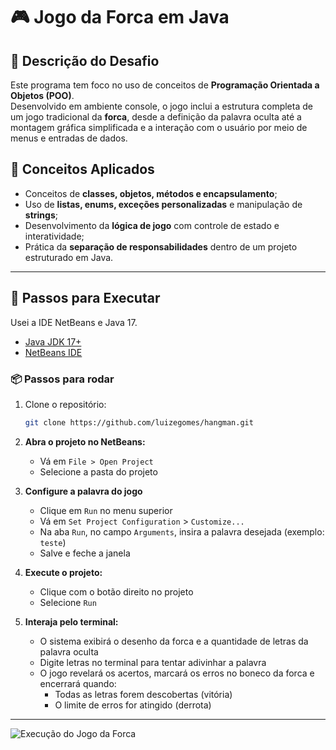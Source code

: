 # 🎮 Jogo da Forca em Java

## 📌 Descrição do Desafio
Este programa tem foco no uso de conceitos de **Programação Orientada a Objetos (POO)**.  
Desenvolvido em ambiente console, o jogo inclui a estrutura completa de um jogo tradicional da **forca**, desde a definição da palavra oculta até a montagem gráfica simplificada e a interação com o usuário por meio de menus e entradas de dados.

## 🎯 Conceitos Aplicados
- Conceitos de **classes, objetos, métodos e encapsulamento**;  
- Uso de **listas, enums, exceções personalizadas** e manipulação de **strings**;  
- Desenvolvimento da **lógica de jogo** com controle de estado e interatividade;  
- Prática da **separação de responsabilidades** dentro de um projeto estruturado em Java.  

---

## 🚀 Passos para Executar

Usei a IDE NetBeans e Java 17.
- [Java JDK 17+](https://www.oracle.com/java/technologies/javase-downloads.html)
- [NetBeans IDE](https://netbeans.apache.org/download/index.html)
  
### 📦 Passos para rodar

1. Clone o repositório:
   ```bash
   git clone https://github.com/luizegomes/hangman.git

2. **Abra o projeto no NetBeans:**
   - Vá em `File > Open Project`
   - Selecione a pasta do projeto
    
3. **Configure a palavra do jogo**
    - Clique em `Run` no menu superior
    - Vá em `Set Project Configuration` > `Customize...`
    - Na aba `Run`, no campo `Arguments`, insira a palavra desejada (exemplo: `teste`)
    - Salve e feche a janela
      
4. **Execute o projeto:**
   - Clique com o botão direito no projeto
   - Selecione `Run`

5. **Interaja pelo terminal:**
   - O sistema exibirá o desenho da forca e a quantidade de letras da palavra oculta
   - Digite letras no terminal para tentar adivinhar a palavra
   - O jogo revelará os acertos, marcará os erros no boneco da forca e encerrará quando:
     - Todas as letras forem descobertas (vitória)
     - O limite de erros for atingido (derrota)

---
![Execução do Jogo da Forca](assets/hangman-demo.png)
